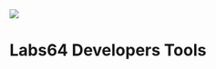 <img src="https://repository-images.githubusercontent.com/15517670/8c174e00-b265-11ea-9f4e-381c07548b7c">

# Labs64 Developers Tools
